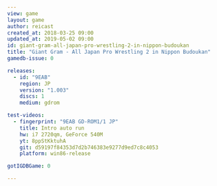 ```yaml
---
view: game
layout: game
author: reicast
created_at: 2018-03-25 09:00
updated_at: 2019-05-02 09:00
id: giant-gram-all-japan-pro-wrestling-2-in-nippon-budoukan
title: "Giant Gram - All Japan Pro Wrestling 2 in Nippon Budoukan"
gamedb-issue: 0

releases:
  - id: "9EAB"
    region: JP
    version: "1.003"
    discs: 1
    medium: gdrom

test-videos:
  - fingerprint: "9EAB GD-ROM1/1 JP"
    title: Intro auto run
    hw: i7 2720qm, GeForce 540M
    yt: 8ppStKktuhA
    git: d59197f84353d7d2b746383e9277d9ed7c8c4053
    platform: win86-release

gotIGDBGame: 0

---
```

